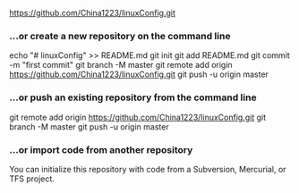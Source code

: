 https://github.com/China1223/linuxConfig.git

### …or create a new repository on the command line

echo "# linuxConfig" >> README.md
git init
git add README.md
git commit -m "first commit"
git branch -M master
git remote add origin https://github.com/China1223/linuxConfig.git
git push -u origin master
                

### …or push an existing repository from the command line

git remote add origin https://github.com/China1223/linuxConfig.git
git branch -M master
git push -u origin master





### …or import code from another repository

You can initialize this repository with code from a Subversion, Mercurial, or TFS project.